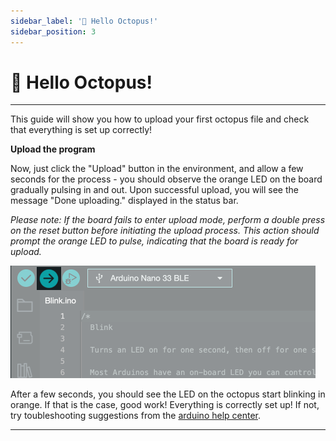 ```yaml
---
sidebar_label: '👋 Hello Octopus!'
sidebar_position: 3
---
```


# 👋 Hello Octopus!

---

This guide will show you how to upload your first octopus file and check that everything is set up correctly!

**Upload the program**

Now, just click the "Upload" button in the environment, and allow a few seconds for the process - you should observe the orange LED on the board gradually pulsing in and out. Upon successful upload, you will see the message "Done uploading." displayed in the status bar.

_Please note: If the board fails to enter upload mode, perform a double press on the reset button before initiating the upload process. This action should prompt the orange LED to pulse, indicating that the board is ready for upload._

![Upload Sketch](../../../static/img/uploadCode.png)

After a few seconds, you should see the LED on the octopus start blinking in orange. If that is the case, good work! Everything is correctly set up! If not, try toubleshooting suggestions from the [arduino help center](https://support.arduino.cc/hc/en-us).

---
